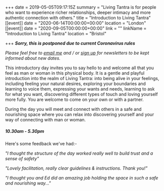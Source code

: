 +++
date = 2019-05-05T09:17:15Z
summary = "Living Tantra is for people who want to experience richer relationships, deeper intimacy and more authentic connection with others."
title = "Introduction to Living Tantra"
[[event]]
date = "2020-06-14T00:00:00+00:00"
location = "London"
[[event]]
date = "2020-09-05T00:00:00+00:00"
link = ""
linkName = "Introduction to Living Tantra"
location = "Bristol"

+++
**_Sorry, this is postponed due to current Coronavirus rules_**

_Please feel free to_ [_email me_](mailto:bethan@techniqueforlife.com) _and / or_ [_sign up_](http://eepurl.com/gIC8Xz) _for newsletters to be kept informed about new dates._

This introductory day invites you to say hello to and welcome all that you feel as man or woman in this physical body. It is a gentle and playful introduction into the realm of Living Tantra: into being alive in your feelings, including feeling your natural desires, exploring your boundaries and learning to voice them, expressing your wants and needs, learning to ask for what you want, discovering different types of touch and loving yourself more fully. You are welcome to come on your own or with a partner.

During the day you will meet and connect with others in a safe and nourishing space where you can relax into discovering yourself and your way of connecting with man or woman.

##### 10.30am - 5.30pm

Here's some feedback we've had:-

_"I thought the structure of the day worked really well to build trust and a sense of safety"_

_"Lovely facilitation, really clear guidelines & instructions. Thank you!"_

_"I thought you and Ed did an amazing job holding the space in such a safe and nourishing way..."_
